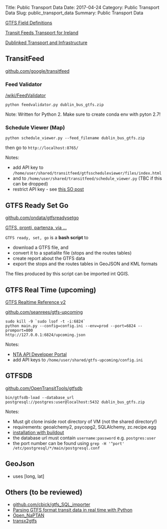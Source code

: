 ﻿Title: Public Transport Data
Date: 2017-04-24
Category: Public Transport Data
Slug: public_transport_data
Summary: Public Transport Data


[GTFS Field Definitions](https://gtfs.org/reference/static/#field-definitions)

[Transit Feeds Transport for Ireland](http://transitfeeds.com/p/transport-for-ireland)

[Dublinked Transport and Infrastructure](https://data.smartdublin.ie/dataset?category=Transport+and+Infrastructure)


## TransitFeed

[github.com/google/transitfeed](https://github.com/google/transitfeed)

### Feed Validator

[/wiki/FeedValidator](https://github.com/google/transitfeed/wiki/FeedValidator)

`python feedvalidator.py dublin_bus_gtfs.zip`

Note: Written for Python 2. Make sure to create conda env with pyton 2.7!

### Schedule Viewer (Map)

`python schedule_viewer.py --feed_filename dublin_bus_gtfs.zip `

then go to `http://localhost:8765/`

Notes: 

* add API key to `/home/user/shared/transitfeed/gtfsscheduleviewer/files/index.html`
* and to `/home/user/shared/transitfeed/schedule_viewer.py` (TBC if this can be dropped)
* restrict API key - see [this SO post](https://stackoverflow.com/questions/46560859/expiredkeymaperror-on-newly-generated-api-key)


## GTFS Ready Set Go

[github.com/ondata/gtfsreadysetgo](https://github.com/ondata/gtfsreadysetgo)

[GTFS, pronti, partenza, via …](https://medium.com/tantotanto/gtfs-pronti-partenza-via-23aa4a42c48e)

`GTFS ready, set, go` is a **bash script** to 

* download a GTFS file, and 
* convert it to a spatialite file (stops and the routes tables)
* create report about the GTFS data
* export the stops and the routes tables in GeoJSON and KML formats

The files produced by this script can be imported int QGIS.

## GTFS Real Time (upcoming)

[GTFS Realtime Reference v2](https://gtfs.org/reference/realtime/v2/)

[github.com/seanrees/gtfs-upcoming](https://github.com/seanrees/gtfs-upcoming)

```
sudo kill -9 `sudo lsof -t -i:6824`
python main.py --config=config.ini --env=prod --port=6824 --promport=800
http://127.0.0.1:6824/upcoming.json
```

Notes:

* [NTA API Developer Portal](https://developer.nationaltransport.ie/)
* add API keys to `/home/user/shared/gtfs-upcoming/config.ini`


## GTFSDB

[github.com/OpenTransitTools/gtfsdb](https://github.com/OpenTransitTools/gtfsdb)

`bin/gtfsdb-load --database_url postgresql://postgres:user@localhost:5432 dublin_bus_gtfs.zip`

Notes:

* Must git clone inside root directory of VM (not the shared directory!)
* requirements: geoalchemy2, psycopg2, SQLAlchemy, zc.recipe.egg
* [installation with buildout](https://github.com/OpenTransitTools/gtfsdb#install-and-use-via-the-gtfsdb-source-tree)
* the database url must contain `username:password` e.g. `postgres:user`
* the port number can be found using `grep -H '^port' /etc/postgresql/*/main/postgresql.conf`

## GeoJson

* uses [long, lat]

## 
## Others (to be reviewed)

* [github.com/cbick/gtfs_SQL_importer](https://github.com/cbick/gtfs_SQL_importer)
* [Parsing GTFS format transit data in real time with Python](https://bennettgarner.medium.com/parsing-gtfs-format-transit-data-in-real-time-with-python-3a528ba7aab7)
* [Open_NaPTAN](https://github.com/departmentfortransport/Open_NaPTAN)
* [transx2gtfs](https://pypi.org/project/transx2gtfs/)
